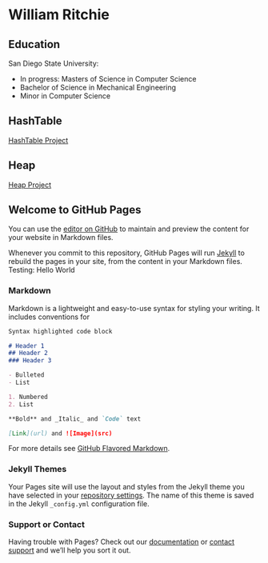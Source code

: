 # William Ritchie

## Education
San Diego State University:
- In progress: Masters of Science in Computer Science 
- Bachelor of Science in Mechanical Engineering 
- Minor in Computer Science 

## HashTable
[HashTable Project](https://Writchie19.github.io/Hash-Table/)

## Heap
[Heap Project](https://Writchie19.github.io/Heap/)




## Welcome to GitHub Pages

You can use the [editor on GitHub](https://github.com/Writchie19/Writchie19.github.io/edit/master/README.md) to maintain and preview the content for your website in Markdown files.

Whenever you commit to this repository, GitHub Pages will run [Jekyll](https://jekyllrb.com/) to rebuild the pages in your site, from the content in your Markdown files.  Testing: Hello World

### Markdown

Markdown is a lightweight and easy-to-use syntax for styling your writing. It includes conventions for

```markdown
Syntax highlighted code block

# Header 1
## Header 2
### Header 3

- Bulleted
- List

1. Numbered
2. List

**Bold** and _Italic_ and `Code` text

[Link](url) and ![Image](src)
```

For more details see [GitHub Flavored Markdown](https://guides.github.com/features/mastering-markdown/).

### Jekyll Themes

Your Pages site will use the layout and styles from the Jekyll theme you have selected in your [repository settings](https://github.com/Writchie19/Writchie19.github.io/settings). The name of this theme is saved in the Jekyll `_config.yml` configuration file.

### Support or Contact

Having trouble with Pages? Check out our [documentation](https://help.github.com/categories/github-pages-basics/) or [contact support](https://github.com/contact) and we’ll help you sort it out.
